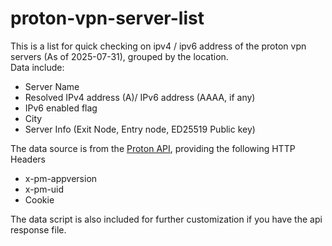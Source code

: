 # proton-vpn-server-list

This is a list for quick checking on ipv4 / ipv6 address of the proton vpn servers (As of 2025-07-31), grouped by the location.  
Data include:
- Server Name
- Resolved IPv4 address (A)/ IPv6 address (AAAA, if any)
- IPv6 enabled flag
- City
- Server Info (Exit Node, Entry node, ED25519 Public key)

The data source is from the [Proton API](https://account.protonvpn.com/api/vpn/logicals), providing the following HTTP Headers
- x-pm-appversion
- x-pm-uid
- Cookie

The data script is also included for further customization if you have the api response file.
